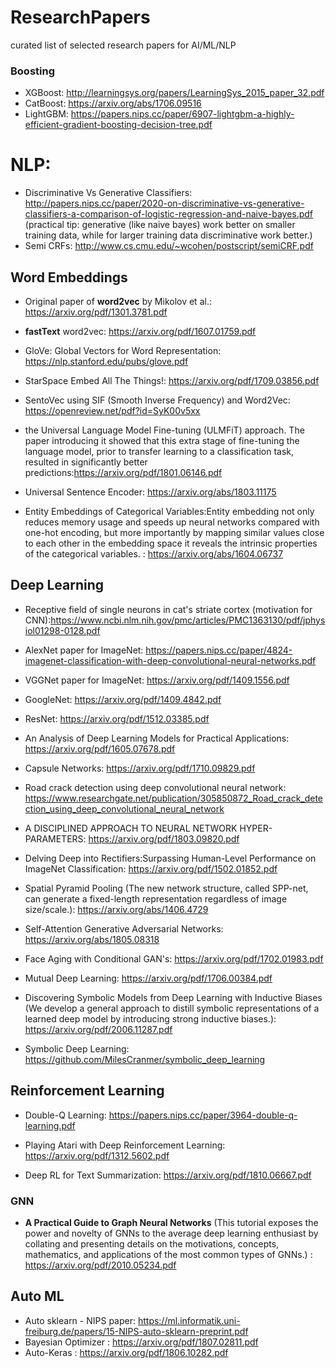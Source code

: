 # ResearchPapers
curated list of selected research papers for AI/ML/NLP

### Boosting

* XGBoost: http://learningsys.org/papers/LearningSys_2015_paper_32.pdf
* CatBoost: https://arxiv.org/abs/1706.09516
* LightGBM: https://papers.nips.cc/paper/6907-lightgbm-a-highly-efficient-gradient-boosting-decision-tree.pdf

# NLP:

* Discriminative Vs Generative Classifiers: http://papers.nips.cc/paper/2020-on-discriminative-vs-generative-classifiers-a-comparison-of-logistic-regression-and-naive-bayes.pdf
(practical tip: generative (like naive bayes) work better on smaller training data, while for larger training data discriminative work better.)
* Semi CRFs: http://www.cs.cmu.edu/~wcohen/postscript/semiCRF.pdf


## Word Embeddings
* Original paper of **word2vec** by Mikolov et al.: https://arxiv.org/pdf/1301.3781.pdf
* **fastText** word2vec: https://arxiv.org/pdf/1607.01759.pdf
* GloVe: Global Vectors for Word Representation: https://nlp.stanford.edu/pubs/glove.pdf
* StarSpace Embed All The Things!: https://arxiv.org/pdf/1709.03856.pdf

* SentoVec using SIF (Smooth Inverse Frequency) and Word2Vec: https://openreview.net/pdf?id=SyK00v5xx

* the Universal Language Model Fine-tuning (ULMFiT) approach. The paper introducing it showed that this extra stage of fine-tuning the language model, prior to transfer learning to a classification task, resulted in significantly better predictions:https://arxiv.org/pdf/1801.06146.pdf

* Universal Sentence Encoder: https://arxiv.org/abs/1803.11175

* Entity Embeddings of Categorical Variables:Entity embedding not only reduces memory usage and speeds up neural networks compared with one-hot encoding, but more importantly by mapping similar values close to each other in the embedding space it reveals the intrinsic properties of the categorical variables.
: https://arxiv.org/abs/1604.06737

## Deep Learning

* Receptive field of single neurons in cat's striate cortex (motivation for CNN):https://www.ncbi.nlm.nih.gov/pmc/articles/PMC1363130/pdf/jphysiol01298-0128.pdf
* AlexNet paper for ImageNet: https://papers.nips.cc/paper/4824-imagenet-classification-with-deep-convolutional-neural-networks.pdf
* VGGNet paper for ImageNet: https://arxiv.org/pdf/1409.1556.pdf
* GoogleNet: https://arxiv.org/pdf/1409.4842.pdf
* ResNet: https://arxiv.org/pdf/1512.03385.pdf
* An Analysis of Deep Learning Models for Practical Applications: https://arxiv.org/pdf/1605.07678.pdf
* Capsule Networks: https://arxiv.org/pdf/1710.09829.pdf
* Road crack detection using deep convolutional neural network: https://www.researchgate.net/publication/305850872_Road_crack_detection_using_deep_convolutional_neural_network

* A DISCIPLINED APPROACH TO NEURAL NETWORK HYPER-PARAMETERS: https://arxiv.org/pdf/1803.09820.pdf
* Delving Deep into Rectifiers:Surpassing Human-Level Performance on ImageNet Classification: https://arxiv.org/pdf/1502.01852.pdf

* Spatial Pyramid Pooling (The new network structure, called SPP-net, can generate a fixed-length representation regardless of image size/scale.): https://arxiv.org/abs/1406.4729

* Self-Attention Generative Adversarial Networks: https://arxiv.org/abs/1805.08318

* Face Aging with Conditional GAN's: https://arxiv.org/pdf/1702.01983.pdf

* Mutual Deep Learning: https://arxiv.org/pdf/1706.00384.pdf 

* Discovering Symbolic Models from Deep Learning with Inductive Biases (We develop a general approach to distill symbolic representations of a learned deep model by introducing strong inductive biases.): https://arxiv.org/pdf/2006.11287.pdf
* Symbolic Deep Learning: https://github.com/MilesCranmer/symbolic_deep_learning

## Reinforcement Learning

* Double-Q Learning: https://papers.nips.cc/paper/3964-double-q-learning.pdf
* Playing Atari with Deep Reinforcement Learning: https://arxiv.org/pdf/1312.5602.pdf

* Deep RL for Text Summarization: https://arxiv.org/pdf/1810.06667.pdf

### GNN
* **A Practical Guide to Graph Neural Networks** (This tutorial exposes the power and novelty of GNNs to the average deep learning enthusiast by collating and presenting details on the motivations, concepts, mathematics, and applications of the most common types of GNNs.)
: https://arxiv.org/pdf/2010.05234.pdf

## Auto ML

* Auto sklearn - NIPS paper: https://ml.informatik.uni-freiburg.de/papers/15-NIPS-auto-sklearn-preprint.pdf
* Bayesian Optimizer : https://arxiv.org/pdf/1807.02811.pdf
* Auto-Keras : https://arxiv.org/pdf/1806.10282.pdf
